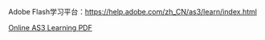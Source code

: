 Adobe Flash学习平台：https://help.adobe.com/zh_CN/as3/learn/index.html

[Online AS3 Learning PDF](https://help.adobe.com/zh_CN/as3/learn/as3_learning.pdf)
